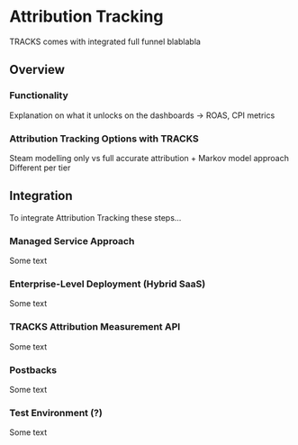 # Attribution Tracking

TRACKS comes with integrated full funnel blablabla

## Overview

### Functionality

Explanation on what it unlocks on the dashboards -> ROAS, CPI metrics

### Attribution Tracking Options with TRACKS 

Steam modelling only vs full accurate attribution + Markov model approach
Different per tier

## Integration 

To integrate Attribution Tracking these steps...

### Managed Service Approach

Some text

### Enterprise-Level Deployment (Hybrid SaaS)

Some text

### TRACKS Attribution Measurement API

Some text

### Postbacks 

Some text

### Test Environment (?)

Some text
